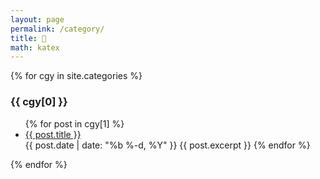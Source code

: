 ```yaml
---
layout: page
permalink: /category/
title: 📑
math: katex
---
```


{% for cgy in site.categories %}
  <h3 id="#{{ cgy[0] | slugize }}">{{ cgy[0] }}</h3>
  <ul>
    {% for post in cgy[1] %}
      <li><a href="{{ site.baseurl }}{{ post.url }}">{{ post.title }}</a></li>
      {{ post.date | date: "%b %-d, %Y" }}
      {{ post.excerpt }}
    {% endfor %}
  </ul>
{% endfor %}


